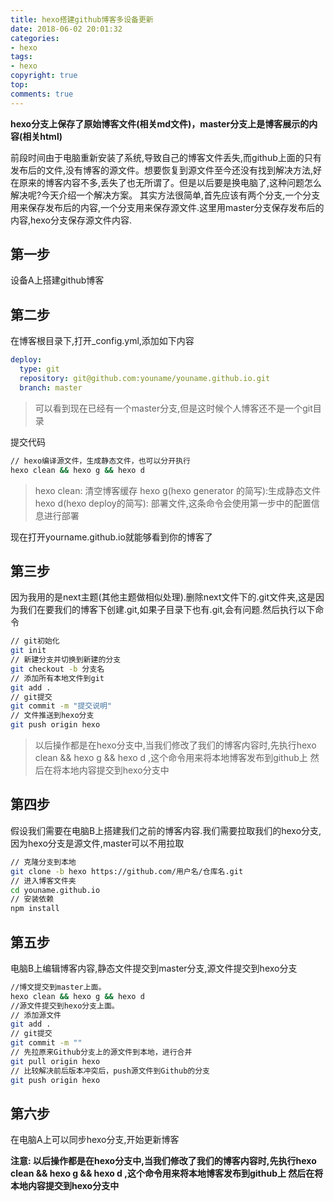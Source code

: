 ```yaml
---
title: hexo搭建github博客多设备更新
date: 2018-06-02 20:01:32
categories:
- hexo
tags:
- hexo
copyright: true
top:
comments: true
---
```

**hexo分支上保存了原始博客文件(相关md文件)，master分支上是博客展示的内容(相关html)**

前段时间由于电脑重新安装了系统,导致自己的博客文件丢失,而github上面的只有发布后的文件,没有博客的源文件。想要恢复到源文件至今还没有找到解决方法,好在原来的博客内容不多,丢失了也无所谓了。但是以后要是换电脑了,这种问题怎么解决呢?今天介绍一个解决方案。
其实方法很简单,首先应该有两个分支,一个分支用来保存发布后的内容,一个分支用来保存源文件.这里用master分支保存发布后的内容,hexo分支保存源文件内容.

## 第一步

设备A上搭建github博客

## 第二步

在博客根目录下,打开_config.yml,添加如下内容

```yml
deploy:
  type: git
  repository: git@github.com:youname/youname.github.io.git
  branch: master
```

> 可以看到现在已经有一个master分支,但是这时候个人博客还不是一个git目录

提交代码

```bash
// hexo编译源文件，生成静态文件，也可以分开执行
hexo clean && hexo g && hexo d
```

> hexo clean: 清空博客缓存
> hexo g(hexo generator 的简写):生成静态文件
> hexo d(hexo deploy的简写): 部署文件,这条命令会使用第一步中的配置信息进行部署

现在打开yourname.github.io就能够看到你的博客了

## 第三步

因为我用的是next主题(其他主题做相似处理).删除next文件下的.git文件夹,这是因为我们在要我们的博客下创建.git,如果子目录下也有.git,会有问题.然后执行以下命令

```bash
// git初始化
git init
// 新建分支并切换到新建的分支
git checkout -b 分支名
// 添加所有本地文件到git
git add .
// git提交
git commit -m "提交说明"
// 文件推送到hexo分支
git push origin hexo
```

> 以后操作都是在hexo分支中,当我们修改了我们的博客内容时,先执行hexo clean && hexo g && hexo d ,这个命令用来将本地博客发布到github上
> 然后在将本地内容提交到hexo分支中

## 第四步

假设我们需要在电脑B上搭建我们之前的博客内容.我们需要拉取我们的hexo分支,因为hexo分支是源文件,master可以不用拉取

```bash
// 克隆分支到本地
git clone -b hexo https://github.com/用户名/仓库名.git
// 进入博客文件夹
cd youname.github.io
// 安装依赖
npm install
```

## 第五步

电脑B上编辑博客内容,静态文件提交到master分支,源文件提交到hexo分支

```bash
//博文提交到master上面。
hexo clean && hexo g && hexo d
//源文件提交到hexo分支上面。
// 添加源文件
git add .
// git提交
git commit -m ""
// 先拉原来Github分支上的源文件到本地，进行合并
git pull origin hexo
// 比较解决前后版本冲突后，push源文件到Github的分支
git push origin hexo
```

## 第六步

在电脑A上可以同步hexo分支,开始更新博客

**注意: 以后操作都是在hexo分支中,当我们修改了我们的博客内容时,先执行hexo clean && hexo g && hexo d ,这个命令用来将本地博客发布到github上
然后在将本地内容提交到hexo分支中**
